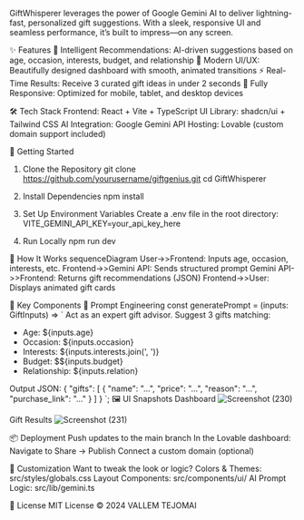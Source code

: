GiftWhisperer leverages the power of Google Gemini AI to deliver lightning-fast, personalized gift suggestions. With a sleek, responsive UI and seamless performance, it’s built to impress—on any screen.

✨ Features
🧠 Intelligent Recommendations: AI-driven suggestions based on age, occasion, interests, budget, and relationship
🎨 Modern UI/UX: Beautifully designed dashboard with smooth, animated transitions
⚡ Real-Time Results: Receive 3 curated gift ideas in under 2 seconds
📱 Fully Responsive: Optimized for mobile, tablet, and desktop devices

🛠 Tech Stack
Frontend: React + Vite + TypeScript
UI Library: shadcn/ui + Tailwind CSS
AI Integration: Google Gemini API
Hosting: Lovable (custom domain support included)

🚀 Getting Started
1. Clone the Repository
git clone https://github.com/yourusername/giftgenius.git
cd GiftWhisperer

2. Install Dependencies
npm install

3. Set Up Environment Variables
Create a .env file in the root directory:
VITE_GEMINI_API_KEY=your_api_key_here

5. Run Locally
npm run dev

🔄 How It Works
sequenceDiagram
    User->>Frontend: Inputs age, occasion, interests, etc.
    Frontend->>Gemini API: Sends structured prompt
    Gemini API->>Frontend: Returns gift recommendations (JSON)
    Frontend->>User: Displays animated gift cards
    
🧩 Key Components
🎯 Prompt Engineering
const generatePrompt = (inputs: GiftInputs) => `
Act as an expert gift advisor. Suggest 3 gifts matching:
- Age: ${inputs.age}
- Occasion: ${inputs.occasion}
- Interests: ${inputs.interests.join(', ')}
- Budget: $${inputs.budget}
- Relationship: ${inputs.relation}

Output JSON:
{
  "gifts": [
    {
      "name": "...",
      "price": "...",
      "reason": "...",
      "purchase_link": "..."
    }
  ]
}
`;
🖼 UI Snapshots
Dashboard
![Screenshot (230)](https://github.com/user-attachments/assets/8e5a0dcd-9153-440f-b3d3-c6ee89ec6844)

Gift Results
![Screenshot (231)](https://github.com/user-attachments/assets/d05ede92-d24b-49a0-bb4d-b00c066e64fe)

📦 Deployment
Push updates to the main branch
In the Lovable dashboard:
Navigate to Share → Publish
Connect a custom domain (optional)

🎨 Customization
Want to tweak the look or logic?
Colors & Themes: src/styles/globals.css
Layout Components: src/components/ui/
AI Prompt Logic: src/lib/gemini.ts

📄 License
MIT License © 2024 VALLEM TEJOMAI
